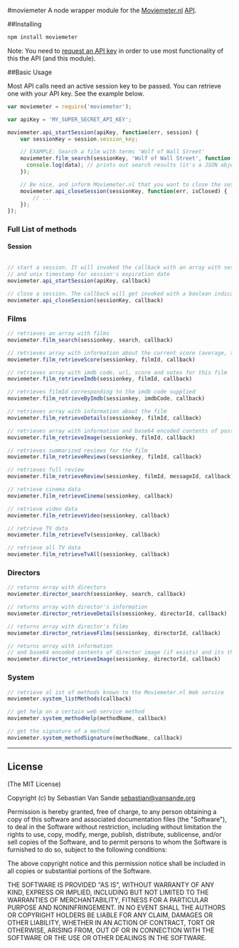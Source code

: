 #moviemeter
A node wrapper module for the [Moviemeter.nl](http://moviemeter.nl) [API](http://wiki.moviemeter.nl/index.php/API).

##Installing
```javascript
npm install moviemeter
```
Note: You need to [request an API key](http://www.moviemeter.nl/site/registerclient/) in order to use most functionality of this the API (and this module).


##Basic Usage

Most API calls need an active session key to be passed. You can retrieve one with your API key. See the example below.

```javascript
var moviemeter = require('moviemeter');

var apiKey = 'MY_SUPER_SECRET_API_KEY';

moviemeter.api_startSession(apiKey, function(err, session) {
	var sessionKey = session.session_key;

	// EXAMPLE: Search a film with terms 'Wolf of Wall Street'
	moviemeter.film_search(sessionKey, 'Wolf of Wall Street', function(err, data) {
      console.log(data); // prints out search results (it's a JSON object)
	});

	// Be nice, and inform Moviemeter.nl that you want to close the session when you're done
	moviemeter.api_closeSession(sessionKey, function(err, isClosed) {
		// ...
	});
});
```

### Full List of methods

#### Session
```javascript

// start a session. It will invoked the callback with an array with sessionkey 
// and unix timestamp for session's expiration date
moviemeter.api_startSession(apiKey, callback)

// close a session. The callback will get invoked with a boolean indicating success.
moviemeter.api_closeSession(sessionKey, callback)
```

### Films
```javascript
// retrieves an array with films
moviemeter.film_search(sessionkey, search, callback)

// retrieves array with information about the current score (average, total, amount of votes)
moviemeter.film_retrieveScore(sessionkey, filmId, callback)

// retrieves array with imdb code, url, score and votes for this film
moviemeter.film_retrieveImdb(sessionkey, filmId, callback)

// retrieves filmId corresponding to the imdb code supplied
moviemeter.film_retrieveByImdb(sessionkey, imdbCode, callback) 

// retrieves array with information about the film
moviemeter.film_retrieveDetails(sessionkey, filmId, callback)

// retrieves array with information and base64 encoded contents of poster and its thumbnail
moviemeter.film_retrieveImage(sessionkey, filmId, callback)

// retrieves summarized reviews for the film
moviemeter.film_retrieveReviews(sessionkey, filmId, callback)

// retrieves full review
moviemeter.film_retrieveReview(sessionkey, filmId, messageId, callback)

// retrieve cinema data
moviemeter.film_retrieveCinema(sessionkey, callback)

// retrieve video data
moviemeter.film_retrieveVideo(sessionkey, callback)

// retrieve TV data
moviemeter.film_retrieveTv(sessionkey, callback)

// retrieve all TV data
moviemeter.film_retrieveTvAll(sessionkey, callback)
```

### Directors
```javascript
// returns array with directors
moviemeter.director_search(sessionkey, search, callback)

// returns array with director's information
moviemeter.director_retrieveDetails(sessionkey, directorId, callback)

// returns array with director's films
moviemeter.director_retrieveFilms(sessionkey, directorId, callback) 

// returns array with information 
// and base64 encoded contents of director image (if exists) and its thumbnail
moviemeter.director_retrieveImage(sessionkey, directorId, callback)

```
### System
```javascript
// retrieve al ist of methods known to the Moviemeter.nl Web service
moviemeter.system_listMethods(callback)

// get help on a certain web service method
moviemeter.system_methodHelp(methodName, callback)

// get the signature of a method
moviemeter.system_methodSignature(methodName, callback)

```

-------

## License

(The MIT License)

Copyright (c) by Sebastian Van Sande <sebastian@vansande.org>

Permission is hereby granted, free of charge, to any person obtaining a copy
of this software and associated documentation files (the "Software"), to deal
in the Software without restriction, including without limitation the rights
to use, copy, modify, merge, publish, distribute, sublicense, and/or sell
copies of the Software, and to permit persons to whom the Software is
furnished to do so, subject to the following conditions:

The above copyright notice and this permission notice shall be included in
all copies or substantial portions of the Software.

THE SOFTWARE IS PROVIDED "AS IS", WITHOUT WARRANTY OF ANY KIND, EXPRESS OR
IMPLIED, INCLUDING BUT NOT LIMITED TO THE WARRANTIES OF MERCHANTABILITY,
FITNESS FOR A PARTICULAR PURPOSE AND NONINFRINGEMENT. IN NO EVENT SHALL THE
AUTHORS OR COPYRIGHT HOLDERS BE LIABLE FOR ANY CLAIM, DAMAGES OR OTHER
LIABILITY, WHETHER IN AN ACTION OF CONTRACT, TORT OR OTHERWISE, ARISING FROM,
OUT OF OR IN CONNECTION WITH THE SOFTWARE OR THE USE OR OTHER DEALINGS IN
THE SOFTWARE.
